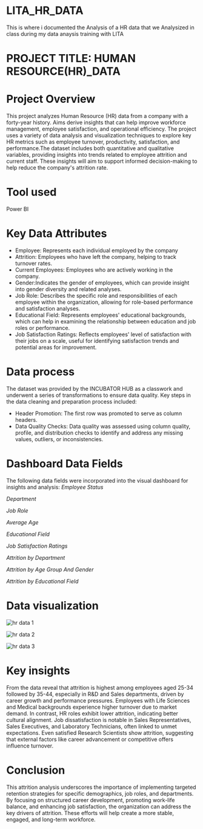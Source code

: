 # LITA_HR_DATA
This is where i documented the Analysis of a HR data that we Analysized in class during my data anaysis training with LITA

# PROJECT TITLE: HUMAN RESOURCE(HR)_DATA

# Project Overview

This project analyzes Human Resource (HR) data from a company with a forty-year history. Aims derive insights that can help improve workforce management, employee satisfaction, and operational efficiency. The project uses a variety of data analysis and visualization techniques to explore key HR metrics such as employee turnover, productivity, satisfaction, and performance.The dataset includes both quantitative and qualitative variables, providing insights into trends related to employee attrition and current staff. These insights will aim to support informed decision-making to help reduce the company's attrition rate.

# Tool used 
Power BI 

# Key Data Attributes
 - Employee: Represents each individual employed by the company
- Attrition: Employees who have left the company, helping to track turnover rates.
-  Current Employees: Employees who are actively working in the company.
- Gender:Indicates the gender of employees, which can provide insight into gender diversity and related analyses.
- Job Role: Describes the specific role and responsibilities of each employee within the organization, allowing for role-based performance and satisfaction analyses.
- Educational Field: Represents employees' educational backgrounds, which can help in examining the relationship between education and job roles or performance.
- Job Satisfaction Ratings: Reflects employees' level of satisfaction with their jobs on a scale, useful for identifying satisfaction trends and potential areas for improvement.

# Data process
The dataset was provided by the INCUBATOR HUB as a classwork and underwent a series of transformations to ensure data quality. Key steps in the data cleaning and preparation process included:
- Header Promotion: The first row was promoted to serve as column headers.
- Data Quality Checks: Data quality was assessed using column quality, profile, and distribution checks to identify and address any missing values, outliers, or inconsistencies.

# Dashboard Data Fields
The following data fields were incorporated into the visual dashboard for insights and analysis:
*Employee Status*

*Department*

*Job Role*

*Average Age* 

*Educational Field*

*Job Satisfaction Ratings*

*Attrition by Department*

*Attrition by Age Group And Gender*

*Attrition by Educational Field*

# Data visualization
![hr data 1](https://github.com/user-attachments/assets/52d3b26e-a383-4073-95fb-c21ff88282da)

![hr data 2](https://github.com/user-attachments/assets/2ff08da7-ca57-450e-a353-5b4cc3e020c1)

![hr data 3](https://github.com/user-attachments/assets/47c2cef6-0d96-48ca-a40d-3dead97e208b)


# Key insights

From the data reveal that attrition is highest among employees aged 25-34 followed by 35-44, especially in R&D and Sales departments, driven by career growth and performance pressures. Employees with Life Sciences and Medical backgrounds experience higher turnover due to market demand. In contrast, HR roles exhibit lower attrition, indicating better cultural alignment. Job dissatisfaction is notable in Sales Representatives, Sales Executives, and Laboratory Technicians, often linked to unmet expectations. Even satisfied Research Scientists show attrition, suggesting that external factors like career advancement or competitive offers influence turnover.

# Conclusion
This attrition analysis underscores the importance of implementing targeted retention strategies for specific demographics, job roles, and departments. By focusing on structured career development, promoting work-life balance, and enhancing job satisfaction, the organization can address the key drivers of attrition. These efforts will help create a more stable, engaged, and long-term workforce.





